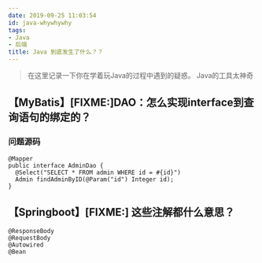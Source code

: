 ```yaml
---
date: 2019-09-25 11:03:54
id: java-whywhywhy
tags:
- Java
- 后端
title: Java 到底发生了什么？？
---
```


> 在这里记录一下你在学着玩Java的过程中遇到的疑惑。
> Java的工具太神奇

<!-- more -->

## 【MyBatis】[FIXME:]DAO：怎么实现interface到查询语句的绑定的？

### 问题源码

````
@Mapper
public interface AdminDao {
  @Select("SELECT * FROM admin WHERE id = #{id}")
  Admin findAdminByID(@Param("id") Integer id);
}
````

## 【Springboot】[FIXME:] 这些注解都什么意思？

````
@ResponseBody
@RequestBody
@Autowired
@Bean
````